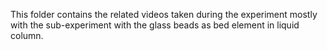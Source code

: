 This folder contains the related videos taken during the experiment mostly with the sub-experiment with the glass beads
as bed element in liquid column.
